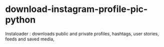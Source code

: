 # download-instagram-profile-pic-python
Instaloader : downloads public and private profiles, hashtags, user stories, feeds and saved media,
